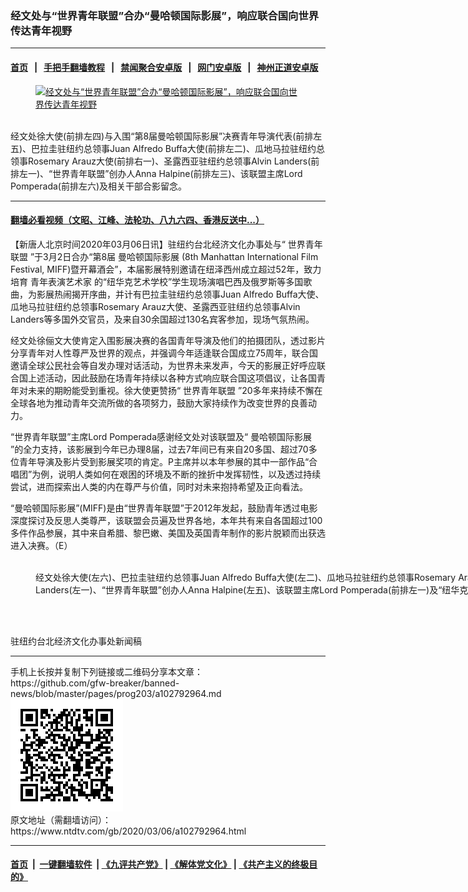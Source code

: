 ### 经文处与“世界青年联盟”合办“曼哈顿国际影展”，响应联合国向世界传达青年视野
------------------------

#### [首页](https://github.com/gfw-breaker/banned-news/blob/master/README.md) &nbsp;&nbsp;|&nbsp;&nbsp; [手把手翻墙教程](https://github.com/gfw-breaker/guides/wiki) &nbsp;&nbsp;|&nbsp;&nbsp; [禁闻聚合安卓版](https://github.com/gfw-breaker/bn-android) &nbsp;&nbsp;|&nbsp;&nbsp; [网门安卓版](https://github.com/oGate2/oGate) &nbsp;&nbsp;|&nbsp;&nbsp; [神州正道安卓版](https://github.com/SzzdOgate/update) 



<div><div class="featured_image">
 <a href="https://i.ntdtv.com/assets/uploads/2020/03/adaa2b89d573b9aeea62609b64c75bed.jpg" target="_blank">
  <figure>
   <img alt="经文处与“世界青年联盟”合办“曼哈顿国际影展”，响应联合国向世界传达青年视野" src="https://i.ntdtv.com/assets/uploads/2020/03/adaa2b89d573b9aeea62609b64c75bed-800x450.jpg"/>
  </figure><br/>
 </a>
 <span class="caption">
  经文处徐大使(前排左四)与入围“第8届曼哈顿国际影展”决赛青年导演代表(前排左五)、巴拉圭驻纽约总领事Juan Alfredo Buffa大使(前排左二)、瓜地马拉驻纽约总领事Rosemary Arauz大使(前排右一)、圣露西亚驻纽约总领事Alvin Landers(前排左一)、“世界青年联盟”创办人Anna Halpine(前排左三)、该联盟主席Lord Pomperada(前排左六)及相关干部合影留念。
 </span>
</div>
</div><hr/>

#### [翻墙必看视频（文昭、江峰、法轮功、八九六四、香港反送中...）](https://github.com/gfw-breaker/banned-news/blob/master/pages/link3.md)

<div><div class="post_content" itemprop="articleBody">
 <p>
  【新唐人北京时间2020年03月06日讯】驻纽约台北经济文化办事处与“
  <ok href="https://www.ntdtv.com/gb/世界青年联盟.htm">
   世界青年联盟
  </ok>
  ”于3月2日合办“第8届
  <ok href="https://www.ntdtv.com/gb/曼哈顿国际影展.htm">
   曼哈顿国际影展
  </ok>
  (8th Manhattan International Film Festival, MIFF)暨开幕酒会”，本届影展特别邀请在纽泽西州成立超过52年，致力培育
  <ok href="https://www.ntdtv.com/gb/青年表演艺术家.htm">
   青年表演艺术家
  </ok>
  的“纽华克艺术学校”学生现场演唱巴西及俄罗斯等多国歌曲，为影展热闹揭开序曲，并计有巴拉圭驻纽约总领事Juan Alfredo Buffa大使、瓜地马拉驻纽约总领事Rosemary Arauz大使、圣露西亚驻纽约总领事Alvin Landers等多国外交官员，及来自30余国超过130名宾客参加，现场气氛热闹。
 </p>
 <p>
  经文处徐俪文大使肯定入围影展决赛的各国青年导演及他们的拍摄团队，透过影片分享青年对人性尊严及世界的观点，并强调今年适逢联合国成立75周年，联合国邀请全球公民社会等自发办理对话活动，为世界未来发声，今天的影展正好呼应联合国上述活动，因此鼓励在场青年持续以各种方式响应联合国这项倡议，让各国青年对未来的期盼能受到重视。徐大使更赞扬“
  <ok href="https://www.ntdtv.com/gb/世界青年联盟.htm">
   世界青年联盟
  </ok>
  ”20多年来持续不懈在全球各地为推动青年交流所做的各项努力，鼓励大家持续作为改变世界的良善动力。
 </p>
 <p>
  “世界青年联盟”主席Lord Pomperada感谢经文处对该联盟及“
  <ok href="https://www.ntdtv.com/gb/曼哈顿国际影展.htm">
   曼哈顿国际影展
  </ok>
  ”的全力支持，该影展到今年已办理8届，过去7年间已有来自20多国、超过70多位青年导演及影片受到影展奖项的肯定。P主席并以本年参展的其中一部作品“合唱团”为例，说明人类如何在艰困的环境及不断的挫折中发挥韧性，以及透过持续尝试，进而探索出人类的内在尊严与价值，同时对未来抱持希望及正向看法。
 </p>
 <p>
  “曼哈顿国际影展”(MIFF)是由“世界青年联盟”于2012年发起，鼓励青年透过电影深度探讨及反思人类尊严，该联盟会员遍及世界各地，本年共有来自各国超过100多件作品参展，其中来自希腊、黎巴嫩、美国及英国青年制作的影片脱颖而出获选进入决赛。（E）
 </p>
 <figure class="wp-caption alignnone" id="attachment_102792966" style="width: 1008px">
  <img alt="" class="size-full wp-image-102792966" src="https://i.ntdtv.com/assets/uploads/2020/03/191f85916ae458ba7b701307d65f4514.jpg">
   <br/><figcaption class="wp-caption-text">
    经文处徐大使(左六)、巴拉圭驻纽约总领事Juan Alfredo Buffa大使(左二)、瓜地马拉驻纽约总领事Rosemary Arauz大使(左三)、圣露西亚驻纽约总领事Alvin Landers(左一)、“世界青年联盟”创办人Anna Halpine(左五)、该联盟主席Lord Pomperada(前排左一)及“纽华克艺术学校”师生合影。
   </figcaption><br/>
  </img>
 </figure><br/>
 <p>
  驻纽约台北经济文化办事处新闻稿
 </p>
 <div class="single_ad">
 </div>
</div>
</div>
<hr/>
手机上长按并复制下列链接或二维码分享本文章：<br/>
https://github.com/gfw-breaker/banned-news/blob/master/pages/prog203/a102792964.md <br/>
<a href='https://github.com/gfw-breaker/banned-news/blob/master/pages/prog203/a102792964.md'><img src='https://github.com/gfw-breaker/banned-news/blob/master/pages/prog203/a102792964.md.png'/></a> <br/>
原文地址（需翻墙访问）：https://www.ntdtv.com/gb/2020/03/06/a102792964.html


------------------------
#### [首页](https://github.com/gfw-breaker/banned-news/blob/master/README.md) &nbsp;|&nbsp; [一键翻墙软件](https://github.com/gfw-breaker/nogfw/blob/master/README.md) &nbsp;| [《九评共产党》](https://github.com/gfw-breaker/9ping.md/blob/master/README.md#九评之一评共产党是什么) | [《解体党文化》](https://github.com/gfw-breaker/jtdwh.md/blob/master/README.md) | [《共产主义的终极目的》](https://github.com/gfw-breaker/gczydzjmd.md/blob/master/README.md)


<img src='http://gfw-breaker.win/banned-news/pages/prog203/a102792964.md' width='0px' height='0px'/>